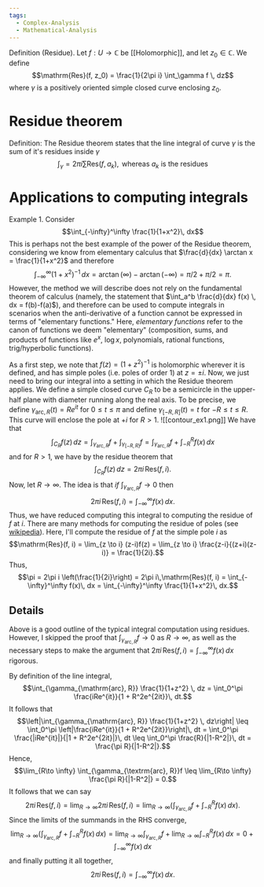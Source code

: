 ```yaml
---
tags:
  - Complex-Analysis
  - Mathematical-Analysis
---
```


Definition (Residue). Let $f: U \to \mathbb C$ be [[Holomorphic]], and let $z_0 \in \mathbb C$. We define $$\mathrm{Res}(f, z_0) = \frac{1}{2\pi i} \int_\gamma f \, dz$$ where $\gamma$ is a positively oriented simple closed curve enclosing $z_0$.

# Residue theorem
Definition: The Residue theorem  states that the line integral of curve $\gamma$ is the sum of it's residues inside $\gamma$
$$\int_\gamma=2\pi{i}\sum \text{Res}(f,a_k),\text{ whereas } a_k \text{ is the residues}$$
# Applications to computing integrals
Example 1. Consider $$\int_{-\infty}^\infty \frac{1}{1+x^2}\, dx$$ This is perhaps not the best example of the power of the Residue theorem, considering we know from elementary calculus that $\frac{d}{dx} \arctan x = \frac{1}{1+x^2}$ and therefore $$\int_{-\infty}^{\infty} (1+x^2)^{-1}\, dx = \arctan(\infty) - \arctan(-\infty) = \pi/2 + \pi/2 = \pi.$$ However, the method we will describe does not rely on the fundamental theorem of calculus (namely, the statement that $\int_a^b \frac{d}{dx} f(x) \, dx = f(b)-f(a)$), and therefore can be used to compute integrals in scenarios when the anti-derivative of a function cannot be expressed in terms of "elementary functions." Here, *elementary functions* refer to the canon of functions we deem "elementary" (composition, sums, and products of functions like $e^x$, $\log x$, polynomials, rational functions, trig/hyperbolic functions).

As a first step, we note that $f(z) = (1 + z^2)^{-1}$ is holomorphic wherever it is defined, and has simple poles (i.e. poles of order 1) at $z = \pm i$. Now, we just need to bring our integral into a setting in which the Residue theorem applies. We define a simple closed curve $C_R$ to be a semicircle in the upper-half plane with diameter running along the real axis. To be precise, we define $\gamma_{\text{arc}, R}(t) = Re^{it}$ for $0 \leq t \leq \pi$ and define $\gamma_{[-R,R]}(t) = t$ for $-R \leq t \leq R$. This curve will enclose the pole at $+i$ for $R > 1$.
![[contour_ex1.png]]
We have that $$\int_{C_R} f(z) \,dz = \int_{\gamma_{\text{arc}, R}} f + \int_{\gamma_{[-R,R]}} f = \int_{\gamma_{\text{arc}, R}} f + \int_{-R}^R f(x) \, dx$$ and for $R > 1$, we have by the residue theorem that $$\int_{C_R} f(z) \, dz = 2\pi i\,\mathrm{Res}(f, i).$$ Now, let $R \to \infty$. The idea is that *if* $\int_{\gamma_{\text{arc}, R}} f \to 0$ then $$2\pi i\,\mathrm{Res}(f, i) = \int_{-\infty}^\infty f(x)\, dx.$$ Thus, we have reduced computing this integral to computing the residue of $f$ at $i$. There are many methods for computing the residue of poles (see [wikipedia](https://en.wikipedia.org/wiki/Residue_theorem)). Here, I'll compute the residue of $f$ at the simple pole $i$ as $$\mathrm{Res}(f, i) = \lim_{z \to i} (z-i)f(z) = \lim_{z \to i} \frac{z-i}{(z+i)(z-i)} = \frac{1}{2i}.$$ Thus, $$\pi = 2\pi i \left(\frac{1}{2i}\right) = 2\pi i\,\mathrm{Res}(f, i) = \int_{-\infty}^\infty f(x)\, dx = \int_{-\infty}^\infty \frac{1}{1+x^2}\, dx.$$
## Details
Above is a good outline of the typical integral computation using residues. However, I skipped the proof that $\int_{\gamma_{\mathrm{arc}, R}} f \to 0$ as $R \to \infty$, as well as the necessary steps to make the argument that $2\pi i\, \mathrm{Res}(f, i) = \int_{-\infty}^\infty f(x)\, dx$ rigorous.

By definition of the line integral,
$$\int_{\gamma_{\mathrm{arc}, R}} \frac{1}{1+z^2} \, dz = \int_0^\pi \frac{iRe^{it}}{1 + R^2e^{2it}}\, dt.$$
It follows that $$\left|\int_{\gamma_{\mathrm{arc}, R}} \frac{1}{1+z^2} \, dz\right| \leq \int_0^\pi \left|\frac{iRe^{it}}{1 + R^2e^{2it}}\right|\, dt = \int_0^\pi \frac{|iRe^{it}|}{|1 + R^2e^{2it}|}\, dt \leq \int_0^\pi \frac{R}{|1-R^2|}\, dt = \frac{\pi R}{|1-R^2|}.$$ Hence, $$\lim_{R\to \infty} \int_{\gamma_{\textrm{arc}, R}}f \leq \lim_{R\to \infty} \frac{\pi R}{|1-R^2|} = 0.$$ It follows that we can say $$2\pi i\,\mathrm{Res}(f, i) = \lim_{R\to \infty}2\pi i\,\mathrm{Res}(f, i) = \lim_{R\to \infty} 
\left(\int_{\gamma_{\text{arc}, R}} f + \int_{-R}^R f(x) \, dx\right).$$ Since the limits of the summands in the RHS converge, $$\lim_{R\to \infty} 
\left(\int_{\gamma_{\text{arc}, R}} f + \int_{-R}^R f(x) \, dx\right) = \lim_{R\to \infty}\int_{\gamma_{\text{arc}, R}} f + \lim_{R\to \infty}\int_{-R}^R f(x) \, dx = 0 + \int_{-\infty}^\infty f(x)\, dx$$ and finally putting it all together, $$2\pi i\,\mathrm{Res}(f, i) = \int_{-\infty}^\infty f(x)\, dx.$$
